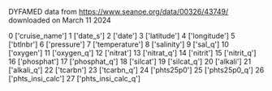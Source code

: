 DYFAMED data from https://www.seanoe.org/data/00326/43749/ downloaded on March 11 2024

0 ['cruise_name']
1 ['date_s']
2 ['date']
3 ['latitude']
4 ['longitude']
5 ['btlnbr']
6 ['pressure']
7 ['temperature']
8 ['salinity']
9 ['sal_q']
10 ['oxygen']
11 ['oxygen_q']
12 ['nitrat']
13 ['nitrat_q']
14 ['nitrit']
15 ['nitrit_q']
16 ['phosphat']
17 ['phosphat_q']
18 ['silcat']
19 ['silcat_q']
20 ['alkali']
21 ['alkali_q']
22 ['tcarbn']
23 ['tcarbn_q']
24 ['phts25p0']
25 ['phts25p0_q']
26 ['phts_insi_calc']
27 ['phts_insi_calc_q']

